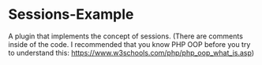 # Sessions-Example
A plugin that implements the concept of sessions. (There are comments inside of the code. I recommended that you know PHP OOP before you try to understand this: https://www.w3schools.com/php/php_oop_what_is.asp)
